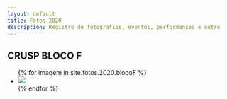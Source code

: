 ```yaml
---
layout: default
title: Fotos 2020
description: Registro de fotografias, eventos, performances e outro
---
```


<!-- 
Em href="" colocar dentro das aspas o link 
do arquivo seja no drive ou no próprio github
LEMBRE-SE SEMPRE DE TORNÁ-LO PÚBLICO
-->

## CRUSP BLOCO F
<ul>
  {% for imagem in site.fotos.2020.blocoF %}
    <li>
      <img src="{{ imagem.url }}">
    </li>
  {% endfor %}
</ul>